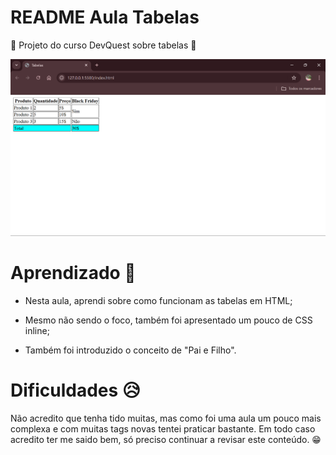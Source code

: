 # README Aula Tabelas
🚀 Projeto do curso DevQuest sobre tabelas
🚀

[<img src="src/Captura de tela 2024-10-02 111731.png" alt="Screenshot da página teste da aula sobre tabelas em HTML">](https://patrick-cavalheiro.github.io/aula-tabela/)

# Aprendizado 📖
- Nesta aula, aprendi sobre como funcionam as tabelas em HTML;

- Mesmo não sendo o foco, também foi apresentado um pouco de CSS inline;

- Também foi introduzido o conceito de "Pai e Filho".

# Dificuldades 😥

Não acredito que tenha tido muitas, mas como foi uma aula um pouco mais complexa e com muitas tags novas tentei praticar bastante. Em todo caso acredito ter me saido bem, só preciso continuar a revisar este conteúdo. 😁


